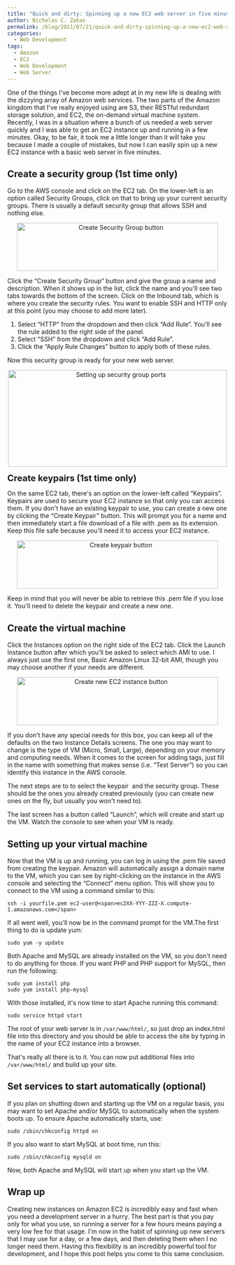 ```yaml
---
title: "Quick and dirty: Spinning up a new EC2 web server in five minutes"
author: Nicholas C. Zakas
permalink: /blog/2011/07/21/quick-and-dirty-spinning-up-a-new-ec2-web-server-in-five-minutes/
categories:
  - Web Development
tags:
  - Amazon
  - EC2
  - Web Development
  - Web Server
---
```

One of the things I've become more adept at in my new life is dealing with the dizzying array of Amazon web services. The two parts of the Amazon kingdom that I've really enjoyed using are S3, their RESTful redundant storage solution, and EC2, the on-demand virtual machine system. Recently, I was in a situation where a bunch of us needed a web server quickly and I was able to get an EC2 instance up and running in a few minutes. Okay, to be fair, it took me a little longer than it will take you because I made a couple of mistakes, but now I can easily spin up a new EC2 instance with a basic web server in five minutes.

## Create a security group (1st time only)

Go to the AWS console and click on the EC2 tab. On the lower-left is an option called Security Groups, click on that to bring up your current security groups. There is usually a default security group that allows SSH and nothing else.

<div style="text-align: center;">
  <img src="/images/posts/2011/07/securitygroup.png" alt="Create Security Group button" width="460" height="110" />
</div>

Click the &#8220;Create Security Group&#8221; button and give the group a name and description. When it shows up in the list, click the name and you'll see two tabs towards the bottom of the screen. Click on the Inbound tab, which is where you create the security rules. You want to enable SSH and HTTP only at this point (you may choose to add more later).

  1. Select &#8220;HTTP&#8221; from the dropdown and then click &#8220;Add Rule&#8221;. You'll see the rule added to the right side of the panel.
  2. Select &#8220;SSH&#8221; from the dropdown and click &#8220;Add Rule&#8221;.
  3. Click the &#8220;Apply Rule Changes&#8221; button to apply both of these rules.

Now this security group is ready for your new web server.

<div style="text-align: center;">
  <img src="/images/posts/2011/07/securitygroupinfo.png" alt="Setting up security group ports" width="500" height="221" />
</div>

<span style="font-size: 20px; font-weight: bold;">Create keypairs (1st time only)</span>

On the same EC2 tab, there's an option on the lower-left called &#8220;Keypairs&#8221;. Keypairs are used to secure your EC2 instance so that only you can access them. If you don't have an existing keypair to use, you can create a new one by clicking the &#8220;Create Keypair&#8221; button. This will prompt you for a name and then immediately start a file download of a file with .pem as its extension. Keep this file safe because you'll need it to access your EC2 instance.

<div style="text-align: center;">
  <img src="/images/posts/2011/07/keypair.png" alt="Create keypair button" width="460" height="110" />
</div>

Keep in mind that you will never be able to retrieve this .pem file if you lose it. You'll need to delete the keypair and create a new one.

## Create the virtual machine

Click the Instances option on the right side of the EC2 tab. Click the Launch Instance button after which you'll be asked to select which AMI to use. I always just use the first one, Basic Amazon Linux 32-bit AMI, though you may choose another if your needs are different.

<div style="text-align: center;">
  <img src="/images/posts/2011/07/instance.png" alt="Create new EC2 instance button" width="460" height="110" />
</div>

If you don't have any special needs for this box, you can keep all of the defaults on the two Instance Details screens. The one you may want to change is the type of VM (Micro, Small, Large), depending on your memory and computing needs. When it comes to the screen for adding tags, just fill in the name with something that makes sense (i.e. &#8220;Test Server&#8221;) so you can identify this instance in the AWS console.

The next steps are to to select the keypair  and the security group. These should be the ones you already created previously (you can create new ones on the fly, but usually you won't need to).

The last screen has a button called &#8220;Launch&#8221;, which will create and start up the VM. Watch the console to see when your VM is ready.

## Setting up your virtual machine

Now that the VM is up and running, you can log in using the .pem file saved from creating the keypair. Amazon will automatically assign a domain name to the VM, which you can see by right-clicking on the instance in the AWS console and selecting the &#8220;Connect&#8221; menu option. This will show you to connect to the VM using a command similar to this:

    ssh -i yourfile.pem ec2-user@<span>ec2XX-YYY-ZZZ-X.compute-1.amazonaws.com</span>

If all went well, you'll now be in the command prompt for the VM.The first thing to do is update yum:

    sudo yum -y update

Both Apache and MySQL are already installed on the VM, so you don't need to do anything for those. If you want PHP and PHP support for MySQL, then run the following:

    sudo yum install php
    sudo yum install php-mysql

With those installed, it's now time to start Apache running this command:

    sudo service httpd start

The root of your web server is in `/var/www/html/`, so just drop an index.html file into this directory and you should be able to access the site by typing in the name of your EC2 instance into a browser.

That's really all there is to it. You can now put additional files into `/var/www/html/` and build up your site.

## Set services to start automatically (optional)

If you plan on shutting down and starting up the VM on a regular basis, you may want to set Apache and/or MySQL to automatically when the system boots up. To ensure Apache automatically starts, use:

    sudo /sbin/chkconfig httpd on

If you also want to start MySQL at boot time, run this:

    sudo /sbin/chkconfig mysqld on

Now, both Apache and MySQL will start up when you start up the VM.

## Wrap up

Creating new instances on Amazon EC2 is incredibly easy and fast when you need a development server in a hurry. The best part is that you pay only for what you use, so running a server for a few hours means paying a very low fee for that usage. I'm now in the habit of spinning up new servers that I may use for a day, or a few days, and then deleting them when I no longer need them. Having this flexibility is an incredibly powerful tool for development, and I hope this post helps you come to this same conclusion.

